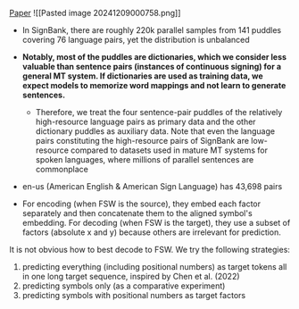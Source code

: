 [Paper](https://aclanthology.org/2023.findings-eacl.127/)
![[Pasted image 20241209000758.png]]
- In SignBank, there are roughly 220k parallel samples from 141 puddles covering 76 language pairs, yet the distribution is unbalanced
- **Notably, most of the puddles are dictionaries, which we consider less valuable than sentence pairs (instances of continuous signing) for a general MT system. If dictionaries are used as training data, we expect models to memorize word mappings and not learn to generate sentences.**
	- Therefore, we treat the four sentence-pair puddles of the relatively high-resource language pairs as primary data and the other dictionary puddles as auxiliary data. Note that even the language pairs constituting the high-resource pairs of SignBank are low-resource compared to datasets used in mature MT systems for spoken languages, where millions of parallel sentences are commonplace
- en-us (American English & American Sign Language) has 43,698 pairs

- For encoding (when FSW is the source), they embed each factor separately and then concatenate them to the aligned symbol's embedding. For decoding (when FSW is the target), they use a subset of factors (absolute x and y) because others are irrelevant for prediction.
 
It is not obvious how to best decode to FSW. We try the following strategies:
1. predicting everything (including positional numbers) as target tokens all in one long target sequence, inspired by Chen et al. (2022)
2. predicting symbols only (as a comparative experiment)
3. predicting symbols with positional numbers as target factors